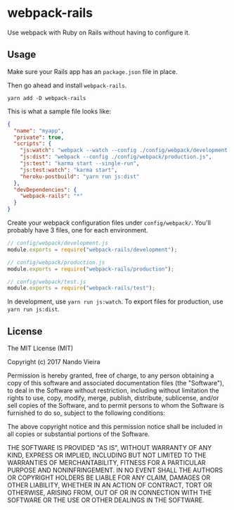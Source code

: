 # webpack-rails

Use webpack with Ruby on Rails without having to configure it.

## Usage

Make sure your Rails app has an `package.json` file in place.

Then go ahead and install `webpack-rails`.

```
yarn add -D webpack-rails
```

This is what a sample file looks like:

```json
{
  "name": "myapp",
  "private": true,
  "scripts": {
    "js:watch": "webpack --watch --config ./config/webpack/development.js",
    "js:dist": "webpack --config ./config/webpack/production.js",
    "js:test": "karma start --single-run",
    "js:test:watch": "karma start",
    "heroku-postbuild": "yarn run js:dist"
  },
  "devDependencies": {
    "webpack-rails": "*"
  }
}
```

Create your webpack configuration files under `config/webpack/`. You'll probably have 3 files, one for each environment.

```js
// config/webpack/development.js
module.exports = require("webpack-rails/development");

// config/webpack/production.js
module.exports = require("webpack-rails/production");

// config/webpack/test.js
module.exports = require("webpack-rails/test");
```

In development, use `yarn run js:watch`. To export files for production, use `yarn run js:dist`.

## License

The MIT License (MIT)

Copyright (c) 2017 Nando Vieira

Permission is hereby granted, free of charge, to any person obtaining a copy
of this software and associated documentation files (the "Software"), to deal
in the Software without restriction, including without limitation the rights
to use, copy, modify, merge, publish, distribute, sublicense, and/or sell
copies of the Software, and to permit persons to whom the Software is
furnished to do so, subject to the following conditions:

The above copyright notice and this permission notice shall be included in
all copies or substantial portions of the Software.

THE SOFTWARE IS PROVIDED "AS IS", WITHOUT WARRANTY OF ANY KIND, EXPRESS OR
IMPLIED, INCLUDING BUT NOT LIMITED TO THE WARRANTIES OF MERCHANTABILITY,
FITNESS FOR A PARTICULAR PURPOSE AND NONINFRINGEMENT. IN NO EVENT SHALL THE
AUTHORS OR COPYRIGHT HOLDERS BE LIABLE FOR ANY CLAIM, DAMAGES OR OTHER
LIABILITY, WHETHER IN AN ACTION OF CONTRACT, TORT OR OTHERWISE, ARISING FROM,
OUT OF OR IN CONNECTION WITH THE SOFTWARE OR THE USE OR OTHER DEALINGS IN
THE SOFTWARE.

